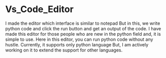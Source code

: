 # Vs_Code_Editor
I made the editor which interface is similar to notepad But in this, we write python code and click the run button and get an output of the code. I have made this editor for those people who are new in the python field and, it is simple to use. Here in this editor, you can run python code without any hustle. Currently, it supports only python language But, I am actively working on it to extend the support for other languages.
